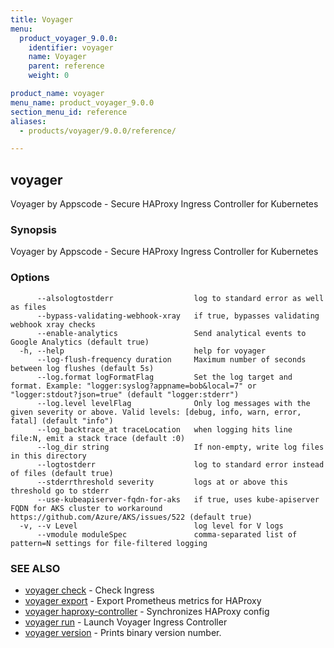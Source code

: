 ```yaml
---
title: Voyager
menu:
  product_voyager_9.0.0:
    identifier: voyager
    name: Voyager
    parent: reference
    weight: 0

product_name: voyager
menu_name: product_voyager_9.0.0
section_menu_id: reference
aliases:
  - products/voyager/9.0.0/reference/

---
```

## voyager

Voyager by Appscode - Secure HAProxy Ingress Controller for Kubernetes

### Synopsis

Voyager by Appscode - Secure HAProxy Ingress Controller for Kubernetes

### Options

```
      --alsologtostderr                  log to standard error as well as files
      --bypass-validating-webhook-xray   if true, bypasses validating webhook xray checks
      --enable-analytics                 Send analytical events to Google Analytics (default true)
  -h, --help                             help for voyager
      --log-flush-frequency duration     Maximum number of seconds between log flushes (default 5s)
      --log.format logFormatFlag         Set the log target and format. Example: "logger:syslog?appname=bob&local=7" or "logger:stdout?json=true" (default "logger:stderr")
      --log.level levelFlag              Only log messages with the given severity or above. Valid levels: [debug, info, warn, error, fatal] (default "info")
      --log_backtrace_at traceLocation   when logging hits line file:N, emit a stack trace (default :0)
      --log_dir string                   If non-empty, write log files in this directory
      --logtostderr                      log to standard error instead of files (default true)
      --stderrthreshold severity         logs at or above this threshold go to stderr
      --use-kubeapiserver-fqdn-for-aks   if true, uses kube-apiserver FQDN for AKS cluster to workaround https://github.com/Azure/AKS/issues/522 (default true)
  -v, --v Level                          log level for V logs
      --vmodule moduleSpec               comma-separated list of pattern=N settings for file-filtered logging
```

### SEE ALSO

* [voyager check](/docs/reference/voyager_check.md)	 - Check Ingress
* [voyager export](/docs/reference/voyager_export.md)	 - Export Prometheus metrics for HAProxy
* [voyager haproxy-controller](/docs/reference/voyager_haproxy-controller.md)	 - Synchronizes HAProxy config
* [voyager run](/docs/reference/voyager_run.md)	 - Launch Voyager Ingress Controller
* [voyager version](/docs/reference/voyager_version.md)	 - Prints binary version number.

